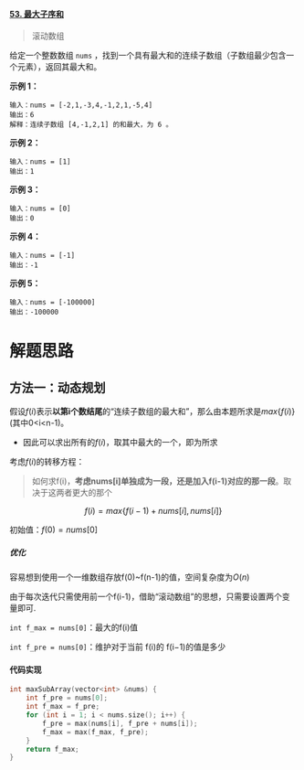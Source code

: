 #### [53. 最大子序和](https://leetcode-cn.com/problems/maximum-subarray/)

> 滚动数组

给定一个整数数组 `nums` ，找到一个具有最大和的连续子数组（子数组最少包含一个元素），返回其最大和。 

**示例 1：**

```
输入：nums = [-2,1,-3,4,-1,2,1,-5,4]
输出：6
解释：连续子数组 [4,-1,2,1] 的和最大，为 6 。
```

**示例 2：**

```
输入：nums = [1]
输出：1
```

**示例 3：**

```
输入：nums = [0]
输出：0
```

**示例 4：**

```
输入：nums = [-1]
输出：-1
```

**示例 5：**

```
输入：nums = [-100000]
输出：-100000
```

# 解题思路

## 方法一：动态规划

假设$f(i)$表示**以第i个数结尾**的“连续子数组的最大和”，那么由本题所求是$max\{f(i)\}$(其中0<i<n-1)。

- 因此可以求出所有的$f(i)$，取其中最大的一个，即为所求

考虑$f(i)$的转移方程：

> 如何求f(i)，**考虑nums[i]单独成为一段，还是加入f(i-1)对应的那一段**。取决于这两者更大的那个

$$
f(i) = max\{f(i-1)+nums[i],nums[i]\}
$$



初始值：$f(0)=nums[0]$

##### 优化

容易想到使用一个一维数组存放f(0)~f(n-1)的值，空间复杂度为$O(n)$

由于每次迭代只需使用前一个f(i-1)，借助“滚动数组”的思想，只需要设置两个变量即可.

`int f_max = nums[0]`：最大的f(i)值

`int f_pre = nums[0]`：维护对于当前 f(i)的 f(i−1)的值是多少

#### 代码实现

```C++
int maxSubArray(vector<int> &nums) {
    int f_pre = nums[0];
    int f_max = f_pre;
    for (int i = 1; i < nums.size(); i++) {
        f_pre = max(nums[i], f_pre + nums[i]);
        f_max = max(f_max, f_pre);
    }
    return f_max;
}
```

